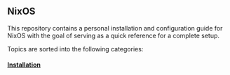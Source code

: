 ## NixOS

This repository contains a personal installation and configuration guide for NixOS with the goal of serving as a quick reference for a complete setup.

Topics are sorted into the following categories:

#### [Installation](https://github.com/fritzali/nixos/blob/main/INSTALL.md)
